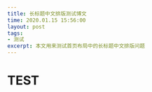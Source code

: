 ```yaml
---
title: 长标题中文排版测试博文
time: 2020.01.15 15:56:00
layout: post
tags:
- 测试
excerpt: 本文用来测试首页布局中的长标题中文排版问题
---
```


# TEST